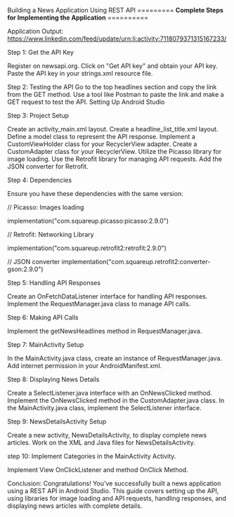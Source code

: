 Building a News Application Using REST API
=========  **Complete Steps for Implementing the Application**  ==========

Application Output: https://www.linkedin.com/feed/update/urn:li:activity:7118079371315167233/

Step 1: Get the API Key

Register on newsapi.org.
Click on "Get API key" and obtain your API key.
Paste the API key in your strings.xml resource file.

Step 2: Testing the API
Go to the top headlines section and copy the link from the GET method.
Use a tool like Postman to paste the link and make a GET request to test the API.
Setting Up Android Studio

Step 3: Project Setup

Create an activity_main.xml layout.
Create a headline_list_title.xml layout.
Define a model class to represent the API response.
Implement a CustomViewHolder class for your RecyclerView adapter.
Create a CustomAdapter class for your RecyclerView.
Utilize the Picasso library for image loading.
Use the Retrofit library for managing API requests.
Add the JSON converter for Retrofit.

Step 4: Dependencies

Ensure you have these dependencies with the same version:

// Picasso: Images loading

implementation("com.squareup.picasso:picasso:2.9.0")

// Retrofit: Networking Library

implementation("com.squareup.retrofit2:retrofit:2.9.0")

// JSON converter
implementation("com.squareup.retrofit2:converter-gson:2.9.0")

Step 5: Handling API Responses

Create an OnFetchDataListener interface for handling API responses.
Implement the RequestManager.java class to manage API calls.

Step 6: Making API Calls

Implement the getNewsHeadlines method in RequestManager.java.

Step 7: MainActivity Setup

In the MainActivity.java class, create an instance of RequestManager.java.
Add internet permission in your AndroidManifest.xml.

Step 8: Displaying News Details

Create a SelectListener.java interface with an OnNewsClicked method.
Implement the OnNewsClicked method in the CustomAdapter.java class.
In the MainActivity.java class, implement the SelectListener interface.

Step 9: NewsDetailsActivity Setup

Create a new activity, NewsDetailsActivity, to display complete news articles.
Work on the XML and Java files for NewsDetailsActivity.

step 10: Implement Categories in the MainActivity Activity.

Implement View OnClickListener and method OnClick Method.


Conclusion: Congratulations! You've successfully built a news application using a REST API in Android Studio. This guide covers setting up the API, using libraries for image loading and API requests, handling responses, and displaying news articles with complete details.
